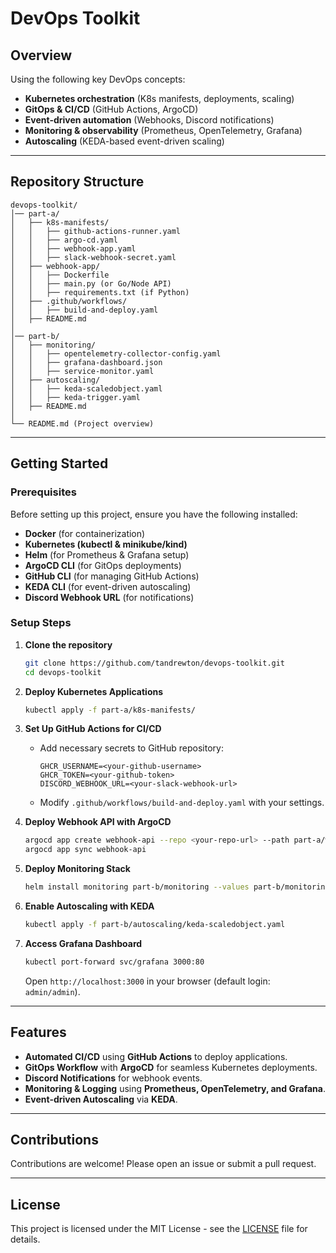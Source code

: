 # DevOps Toolkit

## Overview

Using the following key DevOps concepts:

- **Kubernetes orchestration** (K8s manifests, deployments, scaling)
- **GitOps & CI/CD** (GitHub Actions, ArgoCD)
- **Event-driven automation** (Webhooks, Discord notifications)
- **Monitoring & observability** (Prometheus, OpenTelemetry, Grafana)
- **Autoscaling** (KEDA-based event-driven scaling)

---

## Repository Structure

```
devops-toolkit/
│── part-a/
│   ├── k8s-manifests/
│   │   ├── github-actions-runner.yaml
│   │   ├── argo-cd.yaml
│   │   ├── webhook-app.yaml
│   │   ├── slack-webhook-secret.yaml
│   ├── webhook-app/
│   │   ├── Dockerfile
│   │   ├── main.py (or Go/Node API)
│   │   ├── requirements.txt (if Python)
│   ├── .github/workflows/
│   │   ├── build-and-deploy.yaml
│   ├── README.md
│
│── part-b/
│   ├── monitoring/
│   │   ├── opentelemetry-collector-config.yaml
│   │   ├── grafana-dashboard.json
│   │   ├── service-monitor.yaml
│   ├── autoscaling/
│   │   ├── keda-scaledobject.yaml
│   │   ├── keda-trigger.yaml
│   ├── README.md
│
└── README.md (Project overview)
```

---

## Getting Started

### Prerequisites
Before setting up this project, ensure you have the following installed:
- **Docker** (for containerization)
- **Kubernetes (kubectl & minikube/kind)**
- **Helm** (for Prometheus & Grafana setup)
- **ArgoCD CLI** (for GitOps deployments)
- **GitHub CLI** (for managing GitHub Actions)
- **KEDA CLI** (for event-driven autoscaling)
- **Discord Webhook URL** (for notifications)

### Setup Steps
1. **Clone the repository**
   ```sh
   git clone https://github.com/tandrewton/devops-toolkit.git
   cd devops-toolkit
   ```

2. **Deploy Kubernetes Applications**
   ```sh
   kubectl apply -f part-a/k8s-manifests/
   ```

3. **Set Up GitHub Actions for CI/CD**
   - Add necessary secrets to GitHub repository:
     ```plaintext
     GHCR_USERNAME=<your-github-username>
     GHCR_TOKEN=<your-github-token>
     DISCORD_WEBHOOK_URL=<your-slack-webhook-url>
     ```
   - Modify `.github/workflows/build-and-deploy.yaml` with your settings.

4. **Deploy Webhook API with ArgoCD**
   ```sh
   argocd app create webhook-api --repo <your-repo-url> --path part-a/webhook-app --dest-namespace default --dest-server https://kubernetes.default.svc
   argocd app sync webhook-api
   ```

5. **Deploy Monitoring Stack**
   ```sh
   helm install monitoring part-b/monitoring --values part-b/monitoring/values.yaml
   ```

6. **Enable Autoscaling with KEDA**
   ```sh
   kubectl apply -f part-b/autoscaling/keda-scaledobject.yaml
   ```

7. **Access Grafana Dashboard**
   ```sh
   kubectl port-forward svc/grafana 3000:80
   ```
   Open `http://localhost:3000` in your browser (default login: `admin/admin`).

---

## Features

- **Automated CI/CD** using **GitHub Actions** to deploy applications.
- **GitOps Workflow** with **ArgoCD** for seamless Kubernetes deployments.
- **Discord Notifications** for webhook events.
- **Monitoring & Logging** using **Prometheus, OpenTelemetry, and Grafana**.
- **Event-driven Autoscaling** via **KEDA**.

---

## Contributions

Contributions are welcome! Please open an issue or submit a pull request.

---

## License

This project is licensed under the MIT License - see the [LICENSE](LICENSE) file for details.

